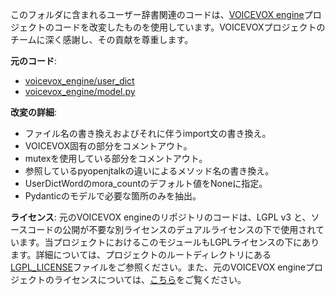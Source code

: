 このフォルダに含まれるユーザー辞書関連のコードは、[VOICEVOX engine](https://github.com/VOICEVOX/voicevox_engine)プロジェクトのコードを改変したものを使用しています。VOICEVOXプロジェクトのチームに深く感謝し、その貢献を尊重します。

**元のコード**:
- [voicevox_engine/user_dict](https://github.com/VOICEVOX/voicevox_engine/tree/f181411ec69812296989d9cc583826c22eec87ae/voicevox_engine/user_dict)
- [voicevox_engine/model.py](https://github.com/VOICEVOX/voicevox_engine/blob/f181411ec69812296989d9cc583826c22eec87ae/voicevox_engine/model.py#L207)

**改変の詳細**:
- ファイル名の書き換えおよびそれに伴うimport文の書き換え。
- VOICEVOX固有の部分をコメントアウト。
- mutexを使用している部分をコメントアウト。
- 参照しているpyopenjtalkの違いによるメソッド名の書き換え。
- UserDictWordのmora_countのデフォルト値をNoneに指定。
- Pydanticのモデルで必要な箇所のみを抽出。

**ライセンス**:
元のVOICEVOX engineのリポジトリのコードは、LGPL v3 と、ソースコードの公開が不要な別ライセンスのデュアルライセンスの下で使用されています。当プロジェクトにおけるこのモジュールもLGPLライセンスの下にあります。詳細については、プロジェクトのルートディレクトリにある[LGPL_LICENSE](/LGPL_LICENSE)ファイルをご参照ください。また、元のVOICEVOX engineプロジェクトのライセンスについては、[こちら](https://github.com/VOICEVOX/voicevox_engine/blob/master/LICENSE)をご覧ください。
